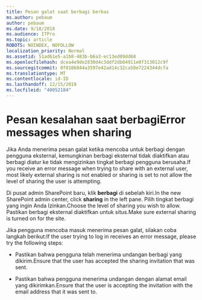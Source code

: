```yaml
---
title: Pesan galat saat berbagi berkas
ms.author: pebaum
author: pebaum
ms.date: 9/18/2018
ms.audience: ITPro
ms.topic: article
ROBOTS: NOINDEX, NOFOLLOW
localization_priority: Normal
ms.assetid: 51ad61e5-a1b8-483b-b6a3-ec13ed09dd68
ms.openlocfilehash: dcea4e9de2830d4c3ddf2db84911e0f313012c9f
ms.sourcegitcommit: 0f0186044a3597e42ad14c32ca58e7224344dcfa
ms.translationtype: MT
ms.contentlocale: id-ID
ms.lasthandoff: 12/15/2019
ms.locfileid: "40052184"
---
```

# <a name="error-messages-when-sharing"></a><span data-ttu-id="5c4e9-102">Pesan kesalahan saat berbagi</span><span class="sxs-lookup"><span data-stu-id="5c4e9-102">Error messages when sharing</span></span>

<span data-ttu-id="5c4e9-103">Jika Anda menerima pesan galat ketika mencoba untuk berbagi dengan pengguna eksternal, kemungkinan berbagi eksternal tidak diaktifkan atau berbagi diatur ke tidak mengizinkan tingkat berbagi pengguna berusaha.</span><span class="sxs-lookup"><span data-stu-id="5c4e9-103">If you receive an error message when trying to share with an external user, most likely external sharing is not enabled or sharing is set to not allow the level of sharing the user is attempting.</span></span>
  
<span data-ttu-id="5c4e9-104">Di pusat admin SharePoint baru, klik **berbagi** di sebelah kiri.</span><span class="sxs-lookup"><span data-stu-id="5c4e9-104">In the  new SharePoint admin center, click **sharing** in the left pane.</span></span> <span data-ttu-id="5c4e9-105">Pilih tingkat berbagi yang ingin Anda Izinkan.</span><span class="sxs-lookup"><span data-stu-id="5c4e9-105">Choose the level of sharing you wish to allow.</span></span> <span data-ttu-id="5c4e9-106">Pastikan berbagi eksternal diaktifkan untuk situs.</span><span class="sxs-lookup"><span data-stu-id="5c4e9-106">Make sure external sharing is turned on for the site.</span></span> 
  
<span data-ttu-id="5c4e9-107">Jika pengguna mencoba masuk menerima pesan galat, silakan coba langkah berikut:</span><span class="sxs-lookup"><span data-stu-id="5c4e9-107">If the user trying to log in receives an error message, please try the following steps:</span></span>
  
- <span data-ttu-id="5c4e9-108">Pastikan bahwa pengguna telah menerima undangan berbagi yang dikirim.</span><span class="sxs-lookup"><span data-stu-id="5c4e9-108">Ensure that the user has accepted the sharing invitation that was sent.</span></span>
    
- <span data-ttu-id="5c4e9-109">Pastikan bahwa pengguna menerima undangan dengan alamat email yang dikirimkan.</span><span class="sxs-lookup"><span data-stu-id="5c4e9-109">Ensure that the user is accepting the invitation with the email address that it was sent to.</span></span>
    

